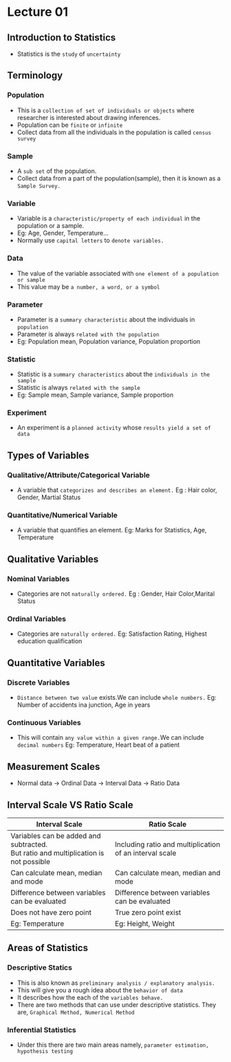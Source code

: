 # Lecture 01

## Introduction to Statistics

- Statistics is the `study` of `uncertainty`

## Terminology

### Population

- This is a `collection of set of individuals or objects` where researcher is interested about drawing inferences.
- Population can be `finite` or `infinite`
- Collect data from all the individuals in the population is called `census survey`

### Sample

- A `sub set` of the population.
- Collect data from a part of the population(sample), then it is known as a `Sample Survey.`

### Variable

- Variable is a `characteristic/property of each individual` in the population or a sample.
- Eg: Age, Gender, Temperature...
- Normally use `capital letters` to `denote variables.`

### Data

- The value of the variable associated with `one element of a population or sample`
- This value may be `a number, a word, or a symbol`

### Parameter

- Parameter is a `summary characteristic` about the individuals in `population`
- Parameter is always `related with the population`
- Eg: Population mean, Population variance, Population proportion

### Statistic

- Statistic is a `summary characteristics` about the `individuals in the sample`
- Statistic is always `related with the sample`
- Eg: Sample mean, Sample variance, Sample proportion

### Experiment

- An experiment is a `planned activity` whose `results yield a set of data`

## Types of Variables

### Qualitative/Attribute/Categorical Variable

- A variable that `categorizes and describes an element.` Eg : Hair color, Gender, Martial Status

### Quantitative/Numerical Variable

- A variable that quantifies an element. Eg: Marks for Statistics, Age, Temperature

## Qualitative Variables

### Nominal Variables

- Categories are not `naturally ordered.` Eg : Gender, Hair Color,Marital Status

### Ordinal Variables

- Categories are `naturally ordered.` Eg: Satisfaction Rating, Highest education qualification

## Quantitative Variables

### Discrete Variables

- `Distance between two value` exists.We can include `whole numbers.` Eg: Number of accidents ina junction, Age in years

### Continuous Variables

- This will contain `any value within a given range.`We can include `decimal numbers` Eg: Temperature, Heart beat of a patient

## Measurement Scales

- Normal data -> Ordinal Data -> Interval Data -> Ratio Data

## Interval Scale VS Ratio Scale

| Interval Scale                                                                          | Ratio Scale                                             |
| --------------------------------------------------------------------------------------- | ------------------------------------------------------- |
| Variables can be added and subtracted.<br> But ratio and multiplication is not possible | Including ratio and multiplication of an interval scale |
| Can calculate mean, median and mode                                                     | Can calculate mean, median and mode                     |
| Difference between variables can be evaluated                                           | Difference between variables can be evaluated           |
| Does not have zero point                                                                | True zero point exist                                   |
| Eg: Temperature                                                                         | Eg: Height, Weight                                      |

## Areas of Statistics

### Descriptive Statics

- This is also known as `preliminary analysis / explanatory analysis.`
- This will give you a rough idea about the `behavior of data`
- It describes how the each of the `variables behave.`
- There are two methods that can use under descriptive statistics. They are, `Graphical Method, Numerical Method`

### Inferential Statistics

- Under this there are two main areas namely, `parameter estimation, hypothesis testing`
